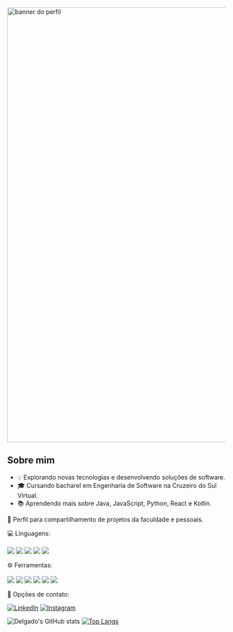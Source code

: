 <img src="https://cdn.discordapp.com/attachments/740660231268466701/1313634002267275324/Banner_perfil_GitHub.png?ex=67f6f580&is=67f5a400&hm=334c1a1bc727a0c0f8ef5885311e91ef98629cf4fafdc66099655cc0cb8d6c4d&" alt="banner do perfil" min-width="1000px" max-width="1000px" width="1000px" align="down">

## Sobre mim

- 💡 Explorando novas tecnologias e desenvolvendo soluções de software.
- 🎓 Cursando bacharel em Engenharia de Software na Cruzeiro do Sul Virtual.
- 📚 Aprendendo mais sobre Java, JavaScript, Python, React e Kotlin.

<p align="left"> 
 🚀 Perfil para compartilhamento de projetos da faculdade e pessoais.
</p>

<p align="left">
 💻 Linguagens: 
  <br>
  <br>
  <img src=https://img.shields.io/badge/HTML5-E34F26?style=for-the-badge&logo=html5&logoColor=white> <img src=https://img.shields.io/badge/CSS3-1572B6?style=for-the-badge&logo=css3&logoColor=white> <img src=https://img.shields.io/badge/JavaScript-F7DF1E?style=for-the-badge&logo=javascript&logoColor=black> <img src=https://img.shields.io/badge/Java-ED8B00?style=for-the-badge&logo=openjdk&logoColor=white> <img src=https://img.shields.io/badge/Python-14354C?style=for-the-badge&logo=python&logoColor=white>
</p>

<p align="left">
 ⚙️ Ferramentas: 
  <br>
  <br>
  <img src=https://img.shields.io/badge/Visual_Studio_Code-0078D4?style=for-the-badge&logo=visual%20studio%20code&logoColor=white> <img src=https://img.shields.io/badge/GIT-E44C30?style=for-the-badge&logo=git&logoColor=white> <img src=https://img.shields.io/badge/GitHub-100000?style=for-the-badge&logo=github&logoColor=white> <img src=https://img.shields.io/badge/Vue.js-35495E?style=for-the-badge&logo=vue.js&logoColor=4FC08D> <img src=https://img.shields.io/badge/jQuery-0769AD?style=for-the-badge&logo=jquery&logoColor=white> <img src=https://img.shields.io/badge/React-20232A?style=for-the-badge&logo=react&logoColor=61DAFB>
</p>

<p align="left"> 
  💌 Opções de contato: 
</p>

<p align="left">
  <a href="https://www.linkedin.com/in/gabriel-isaac-delgado-abb2962b2/" title="LinkedIn">
  <img src="https://img.shields.io/badge/LinkedIn-0077B5?style=for-the-badge&logo=linkedin&logoColor=whitelink=https://www.linkedin.com/in/gabriel-isaac-delgado-abb2962b2/" alt="LinkedIn"/></a>
  <a href="https://www.instagram.com/gadelgado_/" title="Instagram">
  <img src="https://img.shields.io/badge/Instagram-E4405F?style=for-the-badge&logo=instagram&logoColor=whitelink=https://www.instagram.com/gadelgado_/" alt="Instagram"/></a>
</p>

![Delgado's GitHub stats](https://github-readme-stats.vercel.app/api?username=gabrielisaacdelgado&theme=dark&show_icons=true) [![Top Langs](https://github-readme-stats.vercel.app/api/top-langs/?username=gabrielisaacdelgado&theme=dark&show&layout=donut)](https://github.com/gabrielisaacdelgado/github-readme-stats)



